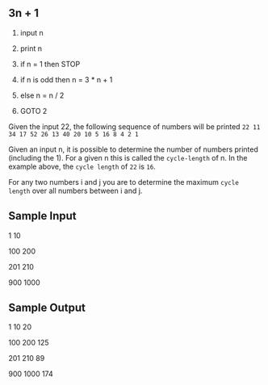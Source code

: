## 3n + 1

1. input n

2. print n

3. if n = 1 then STOP

4. if n is odd then n = 3 * n + 1

5. else n = n / 2

6. GOTO 2

Given the input 22, the following sequence of numbers will be printed `22 11 34 17 52 26 13 40 20 10 5 16 8 4 2 1`

Given an input n, it is possible to determine the number of numbers printed (including the 1). For a given n this is called the `cycle-length` of n. In the example above, the `cycle length` of `22` is `16`.

For any two numbers i and j you are to determine the maximum `cycle length` over all numbers between i and j.

## Sample Input

1 10

100 200

201 210

900 1000

## Sample Output

1 10 20

100 200 125

201 210 89

900 1000 174
